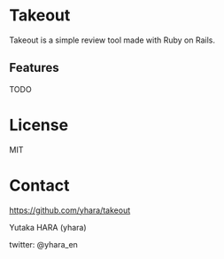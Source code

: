 Takeout
=======

Takeout is a simple review tool made with Ruby on Rails.

Features
--------

TODO

License
=======

MIT

Contact
=======

https://github.com/yhara/takeout

Yutaka HARA (yhara)

twitter: @yhara_en
